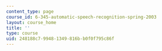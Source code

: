 ```yaml
---
content_type: page
course_id: 6-345-automatic-speech-recognition-spring-2003
layout: course_home
title: ''
type: course
uid: 248188c7-9948-1349-816b-b0f0f795c86f
---
```

